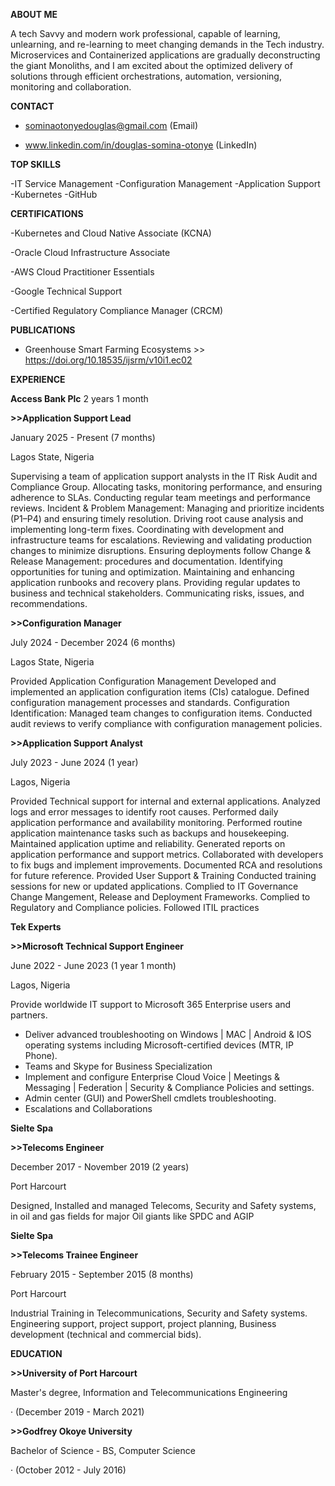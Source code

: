 **ABOUT ME**

A tech Savvy and modern work professional, capable of learning,
unlearning, and re-learning to meet changing demands in the Tech
industry. 
Microservices and Containerized applications are gradually
deconstructing the giant Monoliths, and I am excited about the
optimized delivery of solutions through efficient orchestrations,
automation, versioning, monitoring and collaboration.

**CONTACT**

- sominaotonyedouglas@gmail.com (Email)

- www.linkedin.com/in/douglas-somina-otonye (LinkedIn)

**TOP SKILLS**

-IT Service Management
-Configuration Management
-Application Support
-Kubernetes
-GitHub

**CERTIFICATIONS**

-Kubernetes and Cloud Native Associate (KCNA)

-Oracle Cloud Infrastructure Associate

-AWS Cloud Practitioner Essentials

-Google Technical Support

-Certified Regulatory Compliance Manager (CRCM)


**PUBLICATIONS**

- Greenhouse Smart Farming Ecosystems >> https://doi.org/10.18535/ijsrm/v10i1.ec02


**EXPERIENCE**

**Access Bank Plc**
2 years 1 month


**>>Application Support Lead**

January 2025 - Present (7 months)

Lagos State, Nigeria

Supervising a team of application support analysts in the IT Risk Audit and
Compliance Group.
Allocating tasks, monitoring performance, and ensuring adherence to SLAs.
Conducting regular team meetings and performance reviews.
Incident & Problem Management:
Managing and prioritize incidents (P1–P4) and ensuring timely resolution.
Driving root cause analysis and implementing long-term fixes.
Coordinating with development and infrastructure teams for escalations.
Reviewing and validating production changes to minimize disruptions.
Ensuring deployments follow Change & Release Management: procedures
and documentation.
Identifying opportunities for tuning and optimization.
Maintaining and enhancing application runbooks and recovery plans.
Providing regular updates to business and technical stakeholders.
Communicating risks, issues, and recommendations.


**>>Configuration Manager**

July 2024 - December 2024 (6 months)

Lagos State, Nigeria

Provided Application Configuration Management
Developed and implemented an application configuration items (CIs)
catalogue.
Defined configuration management processes and standards.
Configuration Identification:
Managed team changes to configuration items.
Conducted audit reviews to verify compliance with configuration management
policies.

**>>Application Support Analyst**

July 2023 - June 2024 (1 year)

Lagos, Nigeria

Provided Technical support for internal and external applications.
Analyzed logs and error messages to identify root causes.
Performed daily application performance and availability monitoring.
Performed routine application maintenance tasks such as backups and
housekeeping.
Maintained application uptime and reliability.
Generated reports on application performance and support metrics.
Collaborated with developers to fix bugs and implement improvements.
Documented RCA and resolutions for future reference.
Provided User Support & Training
Conducted training sessions for new or updated applications.
Complied to IT Governance Change Mangement, Release and Deployment
Frameworks.
Complied to Regulatory and Compliance policies.
Followed ITIL practices




**Tek Experts**

**>>Microsoft Technical Support Engineer**

June 2022 - June 2023 (1 year 1 month)

Lagos, Nigeria

Provide worldwide IT support to Microsoft 365 Enterprise users and partners.
- Deliver advanced troubleshooting on Windows | MAC | Android & IOS
operating systems including Microsoft-certified devices (MTR, IP Phone).
- Teams and Skype for Business Specialization
- Implement and configure Enterprise Cloud Voice | Meetings & Messaging |
Federation | Security & Compliance Policies and settings.
- Admin center (GUI) and PowerShell cmdlets troubleshooting.
- Escalations and Collaborations




  
**Sielte Spa**

**>>Telecoms Engineer**

December 2017 - November 2019 (2 years)

Port Harcourt 


Designed, Installed and managed Telecoms, Security and Safety systems, in
oil and gas fields for major Oil giants like SPDC and AGIP



**Sielte Spa**

**>>Telecoms Trainee Engineer**

February 2015 - September 2015 (8 months)

Port Harcourt 

Industrial Training in Telecommunications, Security and Safety systems. Engineering support,
project support, project planning, Business development (technical and
commercial bids).





**EDUCATION**


**>>University of Port Harcourt** 

Master's degree, Information and Telecommunications Engineering

 · (December 2019 - March 2021)


 
**>>Godfrey Okoye University**

Bachelor of Science - BS, Computer Science 

· (October 2012 - July 2016)
